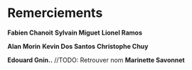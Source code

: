 # Remerciements

**Fabien Chanoit**
**Sylvain Miguet**
**Lionel Ramos**

**Alan Morin**
**Kevin Dos Santos**
**Christophe Chuy**

**Edouard Gnin..** //TODO: Retrouver nom
**Marinette Savonnet**
